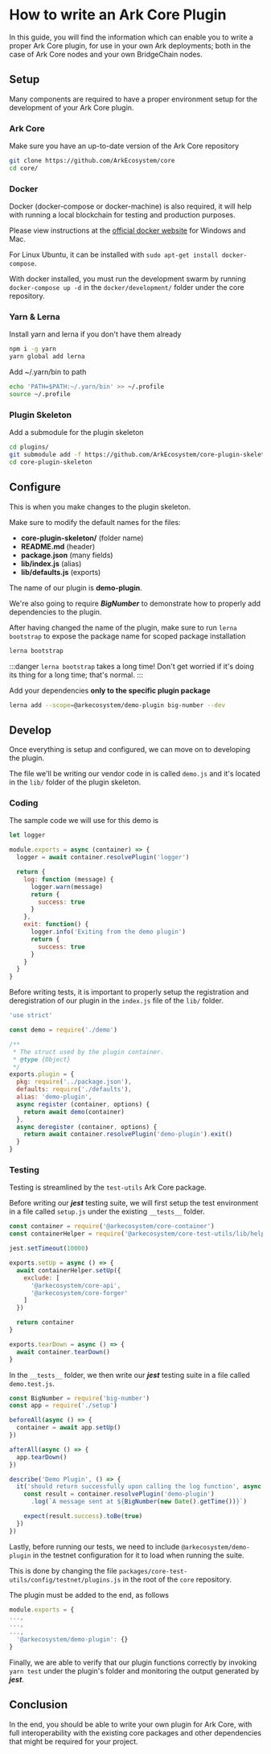 # How to write an Ark Core Plugin

In this guide, you will find the information which can enable you to write a proper Ark Core plugin, for use in your own Ark deployments; both in the case of Ark Core nodes and your own BridgeChain nodes.

## Setup
Many components are required to have a proper environment setup for the development of your Ark Core plugin.

### Ark Core
Make sure you have an up-to-date version of the Ark Core repository
```sh
git clone https://github.com/ArkEcosystem/core
cd core/
```
### Docker
Docker (docker-compose or docker-machine) is also required, it will help with running a local blockchain for testing and production purposes.

Please view instructions at the [official docker website](https://docker.io/get-started) for Windows and Mac.

For Linux Ubuntu, it can be installed with `sudo apt-get install docker-compose`.

With docker installed, you must run the development swarm by running `docker-compose up -d` in the `docker/development/` folder under the core repository.

### Yarn & Lerna
Install yarn and lerna if you don't have them already
```sh
npm i -g yarn
yarn global add lerna
```

Add ~/.yarn/bin to path
```sh
echo 'PATH=$PATH:~/.yarn/bin' >> ~/.profile
source ~/.profile
```

### Plugin Skeleton
Add a submodule for the plugin skeleton
```sh
cd plugins/
git submodule add -f https://github.com/ArkEcosystem/core-plugin-skeleton
cd core-plugin-skeleton
```

## Configure
This is when you make changes to the plugin skeleton.

Make sure to modify the default names for the files:
 - **core-plugin-skeleton/** (folder name)
 - **README.md** (header)
 - **package.json** (many fields)
 - **lib/index.js** (alias)
 - **lib/defaults.js** (exports)

The name of our plugin is **demo-plugin**.

We're also going to require ***BigNumber*** to demonstrate how to properly add dependencies to the plugin.

After having changed the name of the plugin, make sure to run `lerna bootstrap` to expose the package name for scoped package installation
```sh
lerna bootstrap
```
:::danger
`lerna bootstrap` takes a long time! Don't get worried if it's doing its thing for a long time; that's normal.
:::

Add your dependencies **only to the specific plugin package**
```sh
lerna add --scope=@arkecosystem/demo-plugin big-number --dev
```

## Develop
Once everything is setup and configured, we can move on to developing the plugin.

The file we'll be writing our vendor code in is called `demo.js` and it's located in the `lib/` folder of the plugin skeleton.

### Coding
The sample code we will use for this demo is
```js
let logger

module.exports = async (container) => {
  logger = await container.resolvePlugin('logger')

  return {
    log: function (message) {
      logger.warn(message)
      return {
        success: true
      }
    },
    exit: function() {
      logger.info('Exiting from the demo plugin')
      return {
        success: true
      }
    }
  }
}
```

Before writing tests, it is important to properly setup the registration and deregistration of our plugin in the `index.js` file of the `lib/` folder.

```js
'use strict'

const demo = require('./demo')

/**
 * The struct used by the plugin container.
 * @type {Object}
 */
exports.plugin = {
  pkg: require('../package.json'),
  defaults: require('./defaults'),
  alias: 'demo-plugin',
  async register (container, options) {
    return await demo(container)
  },
  async deregister (container, options) {
    return await container.resolvePlugin('demo-plugin').exit()
  }
}
```

### Testing
Testing is streamlined by the `test-utils` Ark Core package.

Before writing our ***jest*** testing suite, we will first setup the test environment in a file called `setup.js` under the existing `__tests__` folder.

```js
const container = require('@arkecosystem/core-container')
const containerHelper = require('@arkecosystem/core-test-utils/lib/helpers/container')

jest.setTimeout(10000)

exports.setUp = async () => {
  await containerHelper.setUp({
    exclude: [
      '@arkecosystem/core-api',
      '@arkecosystem/core-forger'
    ]
  })

  return container
}

exports.tearDown = async () => {
  await container.tearDown()
}
```

In the `__tests__` folder, we then write our ***jest*** testing suite in a file called `demo.test.js`.

```js
const BigNumber = require('big-number')
const app = require('./setup')

beforeAll(async () => {
  container = await app.setUp()
})

afterAll(async () => {
  app.tearDown()
})

describe('Demo Plugin', () => {
  it('should return successfully upon calling the log function', async () => {
    const result = container.resolvePlugin('demo-plugin')
      .log(`A message sent at ${BigNumber(new Date().getTime())}`)

    expect(result.success).toBe(true)
  })
})
```

Lastly, before running our tests, we need to include `@arkecosystem/demo-plugin` in the testnet configuration for it to load when running the suite.

This is done by changing the file `packages/core-test-utils/config/testnet/plugins.js` in the root of the `core` repository.

The plugin must be added to the end, as follows
```js
module.exports = {
...,
...,
...,
  '@arkecosystem/demo-plugin': {}
}
```

Finally, we are able to verify that our plugin functions correctly by invoking `yarn test` under the plugin's folder and monitoring the output generated by ***jest***.

## Conclusion
In the end, you should be able to write your own plugin for Ark Core, with full interoperability with the existing core packages and other dependencies that might be required for your project.
